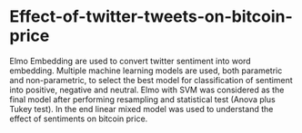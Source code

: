 # Effect-of-twitter-tweets-on-bitcoin-price
Elmo Embedding are used to convert twitter sentiment into word embedding. Multiple machine learning models are used, both parametric and non-parametric, to select the best model for classification of sentiment into positive, negative and neutral. Elmo with SVM was considered as the final model after performing resampling and statistical test (Anova plus Tukey test). In the end linear mixed model was used to understand the effect of sentiments on bitcoin price.
